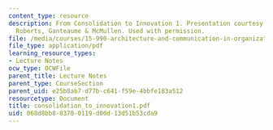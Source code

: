 ```yaml
---
content_type: resource
description: From Consolidation to Innovation 1. Presentation courtesy of Cameron
  Roberts, Ganteaume & McMullen. Used with permission.
file: /media/courses/15-990-architecture-and-communication-in-organizations-fall-2003/068d8bb883700119d00d13d51b53cda9_consolidation_to_innovation1.pdf
file_type: application/pdf
learning_resource_types:
- Lecture Notes
ocw_type: OCWFile
parent_title: Lecture Notes
parent_type: CourseSection
parent_uid: e25b8ab7-d77b-c641-f59e-4bbfe183a512
resourcetype: Document
title: consolidation_to_innovation1.pdf
uid: 068d8bb8-8370-0119-d00d-13d51b53cda9
---
```

